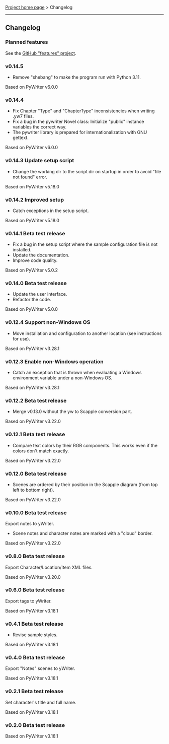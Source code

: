 [Project home page](index) > Changelog

------------------------------------------------------------------------

## Changelog

### Planned features

See the [GitHub "features" project](https://github.com/peter88213/scappex/projects/1).

### v0.14.5

- Remove "shebang" to make the program run with Python 3.11.

Based on PyWriter v6.0.0

### v0.14.4

- Fix Chapter "Type" and "ChapterType" inconsistencies when writing .yw7 files.
- Fix a bug in the pywriter Novel class: Initialize "public" instance variables the correct way.
- The pywriter library is prepared for internationalization with GNU gettext.

Based on PyWriter v6.0.0

### v0.14.3 Update setup script

- Change the working dir to the script dir on startup in order to avoid "file not found" error.

Based on PyWriter v5.18.0

### v0.14.2 Improved setup

- Catch exceptions in the setup script.

Based on PyWriter v5.18.0

### v0.14.1 Beta test release

- Fix a bug in the setup script where the sample configuration file is not installed.
- Update the documentation.
- Improve code quality.

Based on PyWriter v5.0.2

### v0.14.0 Beta test release

- Update the user interface.
- Refactor the code.

Based on PyWriter v5.0.0

### v0.12.4 Support non-Windows OS

- Move installation and configuration to another location (see instructions for use).

Based on PyWriter v3.28.1

### v0.12.3 Enable non-Windows operation 

- Catch an exception that is thrown when evaluating a Windows environment variable under a non-Windows OS.

Based on PyWriter v3.28.1

### v0.12.2 Beta test release

- Merge v0.13.0 without the yw to Scapple conversion part.

Based on PyWriter v3.22.0

### v0.12.1 Beta test release

- Compare text colors by their RGB components. This works even if the colors don't match exactly.

Based on PyWriter v3.22.0

### v0.12.0 Beta test release

- Scenes are ordered by their position in the Scapple diagram (from top left to bottom right).

Based on PyWriter v3.22.0

### v0.10.0 Beta test release

Export notes to yWriter.

- Scene notes and character notes are marked with a "cloud" border.

Based on PyWriter v3.22.0

### v0.8.0 Beta test release

Export Character/Location/Item XML files.

Based on PyWriter v3.20.0

### v0.6.0 Beta test release

Export tags to yWriter.

Based on PyWriter v3.18.1

### v0.4.1 Beta test release

- Revise sample styles.

Based on PyWriter v3.18.1

### v0.4.0 Beta test release

Export "Notes" scenes to yWriter.

Based on PyWriter v3.18.1

### v0.2.1 Beta test release

Set character's title and full name.

Based on PyWriter v3.18.1

### v0.2.0 Beta test release

Based on PyWriter v3.18.1

